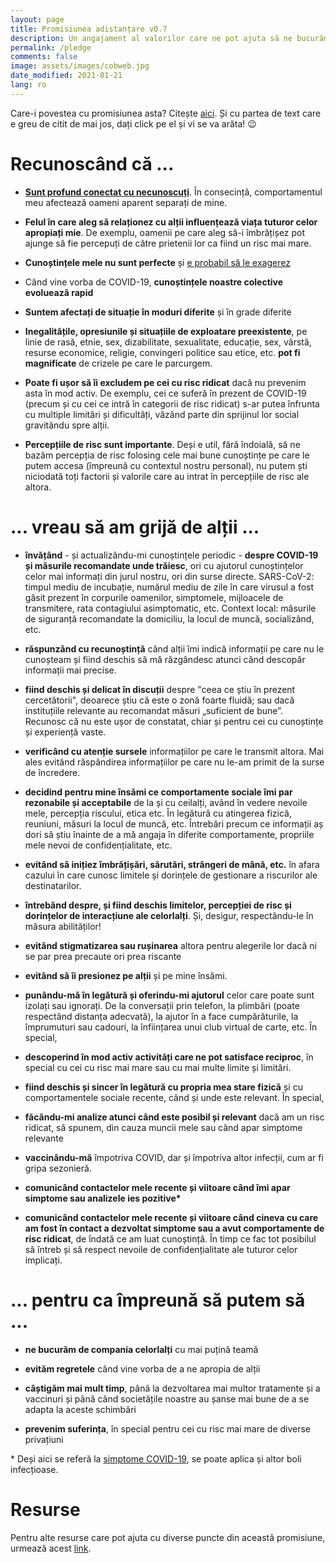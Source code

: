 ```yaml
---
layout: page
title: Promisiunea adistanțare v0.7
description: Un angajament al valorilor care ne pot ajuta să ne bucurăm în continuare de intimitate într-o lume pandemică, fără a lăsa pe nimeni în urmă.
permalink: /pledge
comments: false
image: assets/images/cobweb.jpg
date_modified: 2021-01-21
lang: ro
---
```


<span class="small mark">Care-i povestea cu promisiunea asta? Citește [aici]({{site.baseurl}}/about). Și cu partea de text care e greu de citit de mai jos, dați click pe el și vi se va arăta! 😉️</span>

# Recunoscând că ...


* [**Sunt profund conectat cu necunoscuți**](https://youtu.be/X0mHf3oSUdU). În consecință, comportamentul meu afectează oameni aparent separați de mine.

* **Felul în care aleg să relaționez cu alții influențează viața tuturor celor apropiați mie**. <span class="spoiler">De exemplu, oamenii pe care aleg să-i îmbrățișez pot ajunge să fie percepuți de către prietenii lor ca fiind un risc mai mare.</span>
    
* **Cunoștințele mele nu sunt perfecte** și [e probabil să le exagerez](https://www.wikiwand.com/ro/Efectul_Dunning-Kruger)

* Când vine vorba de COVID-19, **cunoștințele noastre colective evoluează rapid**

* **Suntem afectați de situație în moduri diferite** și în grade diferite

* **Inegalitățile, opresiunile și situațiile de exploatare preexistente**, pe linie de rasă, etnie, sex, dizabilitate, sexualitate, educație, sex, vârstă, resurse economice, religie, convingeri politice sau etice, etc. **pot fi magnificate** de crizele pe care le parcurgem.

* **Poate fi ușor să îi excludem pe cei cu risc ridicat** <span class = "spoiler">dacă nu prevenim asta în mod activ. De exemplu, cei ce suferă în prezent de COVID-19 (precum și cu cei ce intră în categorii de risc ridicat) s-ar putea înfrunta cu multiple limitări și dificultăți, văzând parte din sprijinul lor social gravitându spre alții.</span>

* **Percepțiile de risc sunt importante**. <span class = "spoiler">Deși e util, fără îndoială, să ne bazăm percepția de risc folosing cele mai bune cunoștințe pe care le putem accesa (împreună cu contextul nostru personal), nu putem ști niciodată toți factorii și valorile care au intrat în percepțiile de risc ale altora.</span>

# ... vreau să am grijă de alții ...


* **învățând** - și actualizându-mi cunoștințele periodic - **despre COVID-19 și măsurile recomandate unde trăiesc**, ori cu ajutorul cunoștințelor celor mai informați din jurul nostru, ori din surse directe. <span class = "spoiler">SARS-CoV-2: timpul mediu de incubație, numărul mediu de zile în care virusul a fost găsit prezent în corpurile oamenilor, simptomele, mijloacele de transmitere, rata contagiului asimptomatic, etc. Context local: măsurile de siguranță recomandate la domiciliu, la locul de muncă, socializând, etc.</span>

* **răspunzând cu recunoștință** când alții îmi indică informații pe care nu le cunoșteam și fiind deschis să mă răzgândesc atunci când descopăr informații mai precise.

* **fiind deschis și delicat în discuții** <span class = "spoiler">despre "ceea ce știu în prezent cercetătorii", deoarece știu că este o zonă foarte fluidă; sau dacă instituțiile relevante au recomandat măsuri „suficient de bune”. Recunosc că nu este ușor de constatat, chiar și pentru cei cu cunoștințe și experiență vaste. </span>

* **verificând cu atenție sursele** informațiilor pe care le transmit altora. <span class = "spoiler">Mai ales evitând răspândirea informațiilor pe care nu le-am primit de la surse de încredere.</span>

* **decidind pentru mine însămi ce comportamente sociale îmi par rezonabile și acceptabile** de la și cu ceilalți, având în vedere nevoile mele, percepția riscului, etica etc. <span class = "spoiler"> În legătură cu atingerea fizică, reuniuni, măsuri la locul de muncă, etc. Întrebări precum ce informații aș dori să știu înainte de a mă angaja în diferite comportamente, propriile mele nevoi de confidențialitate, etc.</span>

* **evitând să inițiez îmbrățișări, sărutări, strângeri de mână, etc.** în afara cazului în care cunosc limitele și dorințele de gestionare a riscurilor ale destinatarilor.

* **întrebând despre, și fiind deschis limitelor, percepției de risc și dorințelor de interacțiune ale celorlalți**. Și, desigur, respectându-le în măsura abilităților!

* **evitând stigmatizarea sau rușinarea** altora pentru alegerile lor <span class="spoiler">dacă ni se par prea precaute ori prea riscante</span>

* **evitând să îi presionez pe alții** și pe mine însămi.

* **punându-mă în legătură și oferindu-mi ajutorul** celor care poate sunt izolați sau ignorați. <span class = "spoiler">De la conversații prin telefon, la plimbări (poate respectând distanța adecvată), la ajutor în a face cumpărăturile, la împrumuturi sau cadouri, la înființarea unui club virtual de carte, etc.</span> În special,

* **descoperind în mod activ activități care ne pot satisface reciproc**, în special cu cei cu risc mai mare sau cu mai multe limite și limitări.

* **fiind deschis și sincer în legătură cu propria mea stare fizică** și cu comportamentele sociale recente, când și unde este relevant. În special,

* **făcându-mi analize atunci când este posibil și relevant** <span class="spoiler">dacă am un risc ridicat, să spunem, din cauza muncii mele sau când apar simptome relevante</span>

* **vaccinându-mă** <span class="spoiler">împotriva COVID, dar și împotriva altor infecții, cum ar fi gripa sezonieră.</span>

* **comunicând contactelor mele recente și viitoare când îmi apar simptome sau analizele ies pozitive\***

* **comunicând contactelor mele recente și viitoare când cineva cu care am fost în contact a dezvoltat simptome sau a avut comportamente de risc ridicat**<span class = "spoiler">, de îndată ce am luat cunoștință. În timp ce fac tot posibilul să întreb și să respect nevoile de confidențialitate ale tuturor celor implicați.</span>

# ... pentru ca împreună să putem să ...

* **ne bucurăm de compania celorlalți** cu mai puțină teamă

* **evităm regretele** când vine vorba de a ne apropia de alții

* **câștigăm mai mult timp**, până la dezvoltarea mai multor tratamente și a vaccinuri și până când societățile noastre au șanse mai bune de a se adapta la aceste schimbări

* **prevenim suferința**, în special pentru cei cu risc mai mare de diverse privațiuni


\* Deși aici se referă la [simptome COVID-19](https://www.who.int/health-topics/coronavirus#tab=tab_3), se poate aplica și altor boli infecțioase.

# Resurse

Pentru alte resurse care pot ajuta cu diverse puncte din această promisiune, urmează acest [link]({{site.baseurl}}/resources).
